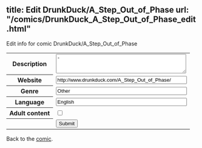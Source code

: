 title: Edit DrunkDuck/A_Step_Out_of_Phase
url: "/comics/DrunkDuck_A_Step_Out_of_Phase_edit.html"
---
Edit info for comic DrunkDuck/A_Step_Out_of_Phase

<form name="comic" action="http://gaepostmail.appspot.com/comic/" method="post">
<table class="comicinfo">
<tr>
<th>Description</th><td><textarea name="description" cols="40" rows="3">-</textarea></td>
</tr>
<tr>
<th>Website</th><td><input type="text" name="url" value="http://www.drunkduck.com/A_Step_Out_of_Phase/" size="40"/></td>
</tr>
<tr>
<th>Genre</th><td><input type="text" name="genre" value="Other" size="40"/></td>
</tr>
<tr>
<th>Language</th><td><input type="text" name="language" value="English" size="40"/></td>
</tr>
<tr>
<th>Adult content</th><td><input type="checkbox" name="adult" value="adult" /></td>
</tr>
<tr>
<th></th><td>
<input type="hidden" name="comic" value="DrunkDuck_A_Step_Out_of_Phase" />
<input type="submit" name="submit" value="Submit" />
</td>
</tr>
</table>
</form>

Back to the [comic](DrunkDuck_A_Step_Out_of_Phase.html).
